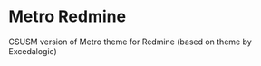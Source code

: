 Metro Redmine
=============

CSUSM version of Metro theme for Redmine (based on theme by Excedalogic)
